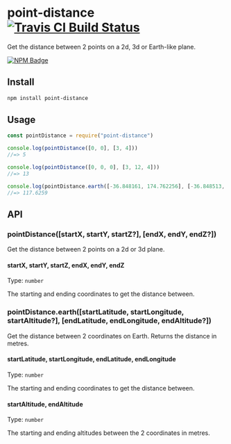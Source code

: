 # point-distance [![Travis CI Build Status](https://img.shields.io/travis/com/Richienb/point-distance/master.svg?style=for-the-badge)](https://travis-ci.com/Richienb/point-distance)

Get the distance between 2 points on a 2d, 3d or Earth-like plane.

[![NPM Badge](https://nodei.co/npm/point-distance.png)](https://npmjs.com/package/point-distance)

## Install

```sh
npm install point-distance
```

## Usage

```js
const pointDistance = require("point-distance")

console.log(pointDistance([0, 0], [3, 4]))
//=> 5

console.log(pointDistance([0, 0, 0], [3, 12, 4]))
//=> 13

console.log(pointDistance.earth([-36.848161, 174.762256], [-36.848513, 174.7635]))
//=> 117.6259
```

## API

### pointDistance([startX, startY, startZ?], [endX, endY, endZ?])

Get the distance between 2 points on a 2d or 3d plane.

#### startX, startY, startZ, endX, endY, endZ

Type: `number`

The starting and ending coordinates to get the distance between.

### pointDistance.earth([startLatitude, startLongitude, startAltitude?], [endLatitude, endLongitude, endAltitude?])

Get the distance between 2 coordinates on Earth. Returns the distance in metres.

#### startLatitude, startLongitude, endLatitude, endLongitude

Type: `number`

The starting and ending coordinates to get the distance between.

#### startAltitude, endAltitude

Type: `number`

The starting and ending altitudes between the 2 coordinates in metres.
